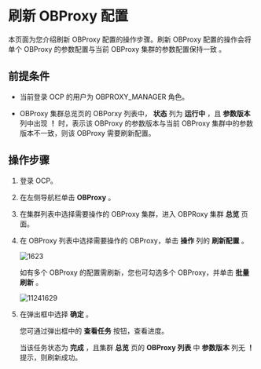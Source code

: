 刷新 OBProxy 配置
==================================

本页面为您介绍刷新 OBProxy 配置的操作步骤。刷新 OBProxy 配置的操作会将单个 OBProxy 的参数配置与当前 OBProxy 集群的参数配置保持一致 。

前提条件
-------------------------

* 当前登录 OCP 的用户为 OBPROXY_MANAGER 角色。



* OBProxy 集群总览页的 OBPorxy 列表中， **状态** 列为 **运行中** ，且 **参数版本** 列中出现 **！** 时，表示该 OBProxy 的参数版本与当前 OBProxy 集群中的参数版本不一致，则该 OBProxy 需要刷新配置。






操作步骤
-------------------------

1. 登录 OCP。



2. 在左侧导航栏单击 **OBProxy** 。



3. 在集群列表中选择需要操作的 OBProxy 集群，进入 OBPRoxy 集群 **总览** 页面。



4. 在 OBProxy 列表中选择需要操作的 OBProxy，单击 **操作** 列的 **刷新配置** 。

   ![1623](https://help-static-aliyun-doc.aliyuncs.com/assets/img/zh-CN/3654487361/p358572.png)

   如有多个 OBProxy 的配置需刷新，您也可勾选多个 OBProxy，并单击 **批量刷新** 。

   ![11241629](https://help-static-aliyun-doc.aliyuncs.com/assets/img/zh-CN/3654487361/p358579.png)


5. 在弹出框中选择 **确定** 。

   您可通过弹出框中的 **查看任务** 按钮，查看进度。

   当该任务状态为 **完成** ，且集群 **总览** 页的 **OBProxy 列表** 中 **参数版本** 列无 **！** 提示，则刷新成功。
